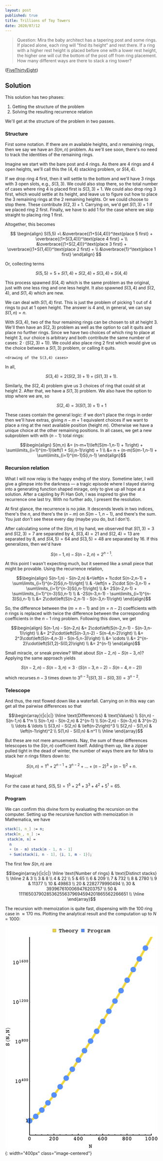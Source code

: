 ```yaml
---
layout: post
published: true
title: Trillions of Toy Towers
date: 2020/07/12
---
```


>Question: Mira the baby architect has a tapering post and some rings. If placed alone, each ring will "find its height" and rest there. If a ring with a higher rest height is placed before one with a lower rest height, the higher one will cut the bottom of the post off from ring placement. How many different ways are there to stack a ring tower?

<!--more-->

([FiveThirtyEight](https://fivethirtyeight.com/features/can-you-make-24/))

## Solution

This solution has two phases:

1. Getting the structure of the problem
2. Solving the resulting recurrence relation

We'll get at the structure of the problem in two passes. 

### Structure

First some notation. If there are $m$ available heights, and $n$ remaining rings, then we say we have an $S(m,n)$ problem. As we'll see soon, there's no need to track the identities of the remaining rings.

Imagine we start with the bare post and $4$ rings. As there are $4$ rings and $4$ open heights, we'll call this the $(4,4)$ stacking problem, or $S(4,4).$ 

If we drop ring $4$ first, then it will settle to the bottom and we'll have $3$ rings with $3$ open slots, e.g., $S(3,3).$ We could also stop there, so the total number of cases where ring $4$ is placed first is $S(3,3) + 1.$ We could also drop ring $3$ first, which would settle at its height, and leave us to figure out how to place the $3$ remaining rings at the $2$ remaining heights. Or we could choose to stop there. These contribute $S(2,3) + 1.$ Carrying on, we'd get $S(1,3) + 1$ if we placed ring $2$ first. Finally, we have to add $1$ for the case where we skip straight to placing ring $1$ first. 

Altogether, this becomes

$$
\begin{align}
S(5,5) =\ &\overbrace{(1+S(4,4))}^\text{place 5 first} + \overbrace{(1+S(3,4))}^\text{place 4 first} + \\ &\overbrace{(1+S(2,4))}^\text{place 3 first} + \overbrace{(1+S(1,4))}^\text{place 2 first} + \\
&\overbrace{1}^\text{place 1 first}
\end{align}
$$

Or, collecting terms

$$S(5,5) = 5 + S(1,4) + S(2,4) + S(3,4) + S(4,4)$$

This process spawned $S(4,4)$ which is the same problem as the original, just with one less ring and one less height. It also spawned $S(3,4)$ and $S(2,4),$ and $S(1,4)$ which are new. 

We can deal with $S(1,4)$ first. This is just the problem of picking $1$ out of $4$ rings to put at $1$ open height. The answer is $4$ and, in general, we can say  $S(1,n)=n.$

With $S(3,4),$ two of the four remaining rings can be chosen to sit at height $3$. We'll then have an $S(2,3)$ problem as well as the option to call it quits and place no further rings. Since we have two choices of which ring to place at height $3$, our choice is arbitrary and both contribute the same number of cases: $2\cdot\left(S(2,3) + 1)\right)$. We could also place ring $2$ first which would give us the choice between a $S(1,3)$ problem, or calling it quits.

`<drawing of the S(3,4) cases>`

In all,

$$S(3,4) = 2\left(S(2,3) + 1\right) + \left(S(1,3) + 1\right).$$

Similarly, the $S(2,4)$ problem give us $3$ choices of ring that could sit at height $2$. After that, we have a $S(1,3)$ problem. We also have the option to stop where we are, so

$$S(2,4) = 3\left(S(1,3) + 1\right) + 1$$

These cases contain the general logic: if we don't place the rings in order then we'll have extras, giving $n-m+1$ equivalent choices if we want to place a ring at the next available position (height $m$). Otherwise we have a unique choice at the other remaining positions. In all cases, we get a new subproblem with with $(n-1)$ total rings:

$$\begin{align}
S(m,n) &= (n-m+1)\left(S(m-1,n-1) + 1\right) + \sum\limits_{i=1}^{m-1}\left(1 + S(i,n-1)\right) + 1 \\
       &= n + (n-m)S(m-1,n-1) + \sum\limits_{i=1}^{m-1}S(i,n-1)
\end{align}$$

### Recursion relation

What I will now relay is the happy endng of the story. Sometime later, I will give a glimpse into the darkness — a tragic episode where I stayed staring into a generating function shaped mirage, only to give up all hope at a solution. After a cajoling by Pi Han Goh, I was inspired to give the recurrence one last try. With no further ado, I present the resolution.

At first glance, the recurrence is no joke. It descends levels in two indices, there's the $n$, and there's the $(n-m)$ on $S(m-1,n-1),$ and there's the sum. You just don't see these every day (maybe you do, but I don't).

After calculating some of the $S(m,n)$ by hand, we observed that $S(1,3)=3$ and $S(2,3)=7$ are separated by $4,$ $S(3,4)=21$ and $S(2,4)=13$ are separated by $8,$ and $S(4,5)=64$ and $S(3,5)=48$ are separated by $16$. If this generalizes, then we'd have 

$$S(n-1,n) - S(n-2,n) = 2^{n-1}.$$

At this point I wasn't expecting much, but it seemed like a small piece that might be provable. Using the recurrence relation,

$$\begin{align}
S(n-1,n) - S(n-2,n) &=\left[n + 1\cdot S(n-2,n-1) + \sum\limits_{i=1}^{n-2}S(i,n-1)\right] \\
                    & -\left[n + 2\cdot S(n-3,n-1) + \sum\limits_{i=1}^{n-3}S(i,n-1)\right] \\
                    &= 2S(n-2,n-1) + \sum\limits_{i=1}^{n-3}S(i,n-1) \\
                    & -2S(n-3,n-1) - \sum\limits_{i=1}^{n-3}S(i,n-1) \\
                    &= 2\cdot\left(S(n-2,n-1) - S(n-3,n-1)\right)
\end{align}$$

So, the difference between the $(m=n-1)$ and $(m=n-2)$ coefficients with $n$ rings is replaced with twice the difference between the corresponding coefficients in the $n-1$ ring problem. Following this down, we get 

$$\begin{align}
S(n-1,n) - S(n-2,n) &= 2\cdot\left(S(n-2,n-1) - S(n-3,n-1)\right) \\
                    &= 2^2\cdot\left(S(n-3,n-2) - S(n-4,n-2)\right) \\
                    &= 2^3\cdot\left(S(n-4,n-3) - S(n-5,n-3)\right) \\
                    &= \cdots \\
                    &= 2^{n-2}\cdot\left(S(1,2)-S(0,2)\right) \\
                    &= 2^{n-1}
\end{align}$$

Small miracle, or sneak preview? What about $S(n-2,n) - S(n-3,n)$? Applying the same approach yields 

$$S(n-2,n) - S(n-3,n) = 3\cdot\left(S(n-3,n-2) - S(n-4,n-2)\right)$$

which recurses $n-3$ times down to $3^{n-3}\left(S(1,3) - S(0,3)\right) = 3^{n-2}.$

### Telescope

And thus, the rest flowed down like a waterfall. Carrying on in this way can get all the pairwise differences so that 

$$\begin{array}{|c|c|} \hline
\text{Differences} & \text{Values} \\ 
S(n,n) - S(n-1,n) & 1^n \\ 
S(n-1,n) - S(n-2,n) & 2^{n-1} \\
S(n-2,n) - S(n-3,n) & 3^{n-2} \\
\ldots & \ldots \\
S(3,n) - S(2,n) & \left(n-2\right)^3 \\
S(2,n) - S(1,n) &  \left(n-1\right)^2 \\
S(1,n) - S(0,n) & n^1 \\ \hline
\end{array}$$

But these are not mere amusements. Nay, the sum of these differences telescopes to the $S(n,n)$ coefficient itself. Adding them up, like a zipper pulled tight in the dead of winter, the number of ways there are for Mira to stack her $n$ rings filters down to:

$$S(n,n) = 1^n + 2^{n-1} + 3^{n-2} + \ldots + (n-2)^3 + (n-1)^2 + n.$$

Magical!

For the case at hand, $S(5,5) = 1^5 + 2^4 + 3^3 + 4^2 + 5^1 = 65.$

### Program

We can confirm this divine form by evaluating the recursion on the computer. Setting up the recursive function with memoization in Mathematica, we have

```mathematica
stack[1, n_] := n;
stack[m_, n_] := 
 stack[m, n] = 
  n 
  + (n - m) stack[m - 1, n - 1] 
  + Sum[stack[i, n - 1], {i, 1, m - 1}];
```
The first few $S(n,n)$ are

$$\begin{array}{|c|c|} \hline
\text{Number of rings} & \text{Distinct stacks} \\ \hline
2 & 3 \\
3 & 8 \\
4 & 22 \\
5 & 65 \\
6 & 209 \\
7 & 732 \\
8 & 2780 \\
9 & 11377 \\
10 & 49863 \\
20 & 2282779990494 \\
30 & 3939676100069476203757 \\
50 & 11116503790285362556379694594201865562266651 \\ \hline
\end{array}$$

The recursion with memoization is quite fast, dispensing with the $100$ ring case in $\approx 170\text{ ms}.$ Plotting the analytical result and the computation up to $N=1000$:

![](/img/2020-07-10-theory-calc-plot.png){: width="400px" class="image-centered"}


<br>
